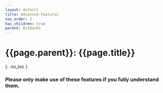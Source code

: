 ```yaml
---
layout: default
title: Advanced-features
nav_order: 3
has_children: true
parent: BitBox01
---
```


# {{page.parent}}: {{page.title}}
{: .no_toc }

### Please only make use of these features if you fully understand them.
